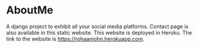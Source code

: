# AboutMe
A django project to exhibit all your social media platforms. Contact page is also available in this static website. This website is deployed in Heroku.
The link to the website is https://rohaanjohn.herokuapp.com.

